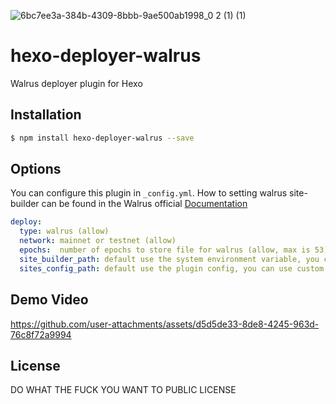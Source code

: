
![6bc7ee3a-384b-4309-8bbb-9ae500ab1998_0 2 (1) (1)](https://github.com/user-attachments/assets/2abb246c-4454-4d21-9de0-231a16e3e1b7)

# hexo-deployer-walrus
Walrus deployer plugin for Hexo

## Installation

``` bash
$ npm install hexo-deployer-walrus --save
```

## Options
You can configure this plugin in `_config.yml`. How to setting walrus site-builder can be found in the Walrus official [Documentation](https://docs.wal.app/walrus-sites/intro.html/)

``` yaml
deploy:
  type: walrus (allow)
  network: mainnet or testnet (allow)
  epochs:  number of epochs to store file for walrus (allow, max is 53)
  site_builder_path: default use the system environment variable, you can use custom path
  sites_config_path: default use the plugin config, you can use custom path
```

## Demo Video


https://github.com/user-attachments/assets/d5d5de33-8de8-4245-963d-76c8f72a9994



## License
DO WHAT THE FUCK YOU WANT TO PUBLIC LICENSE
